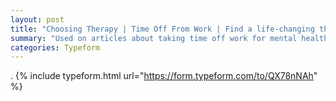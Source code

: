 ```yaml
---
layout: post
title: "Choosing Therapy | Time Off From Work | Find a life-changing therapist."
summary: "Used on articles about taking time off work for mental health on Choosing Therapy."
categories: Typeform
---
```

.
{% include typeform.html url="https://form.typeform.com/to/QX78nNAh" %}
